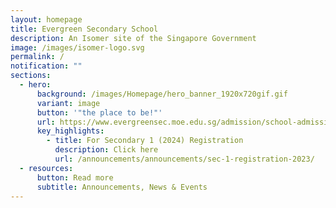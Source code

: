 ```yaml
---
layout: homepage
title: Evergreen Secondary School
description: An Isomer site of the Singapore Government
image: /images/isomer-logo.svg
permalink: /
notification: ""
sections:
  - hero:
      background: /images/Homepage/hero_banner_1920x720gif.gif
      variant: image
      button: '"the place to be!"'
      url: https://www.evergreensec.moe.edu.sg/admission/school-admission/
      key_highlights:
        - title: For Secondary 1 (2024) Registration
          description: Click here
          url: /announcements/announcements/sec-1-registration-2023/
  - resources:
      button: Read more
      subtitle: Announcements, News & Events
---
```

